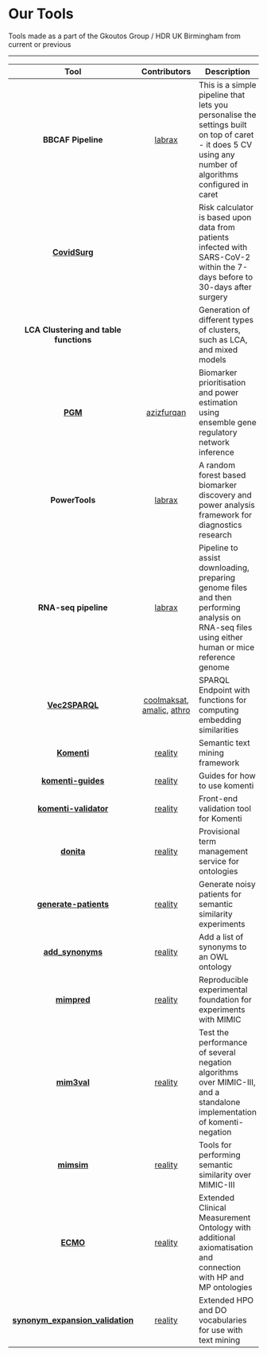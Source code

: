 # Our Tools

Tools made as a part of the Gkoutos Group / HDR UK Birmingham from current or previous

***

| Tool  | Contributors  | Description | DOI |
|:-------------:|:-------------:| ----- | -----:|
| **BBCAF Pipeline** | [labrax](https://github.com/labrax) | This is a simple pipeline that lets you personalise the settings built on top of caret - it does 5 CV using any number of algorithms configured in caret | https://doi.org/10.1093/eurheartj/ehy815 https://doi.org/10.1371/journal.pmed.1003405 |
| [**CovidSurg**](https://covidsurgrisk.app/) |  | Risk calculator is based upon data from patients infected with SARS-CoV-2 within the 7-days before to 30-days after surgery |   |
| **LCA Clustering and table functions** |  | Generation of different types of clusters, such as LCA, and mixed models | https://doi.org/10.1136/heartjnl-2019-316091  |
| [**PGM**](https://github.com/azizfurqan/PGM) | [azizfurqan](https://github.com/azizfurqan) | Biomarker prioritisation and power estimation using ensemble gene regulatory network inference | https://doi.org/10.3390/ijms21217886  |
| **PowerTools** | [labrax](https://github.com/labrax) | A random forest based biomarker discovery and power analysis framework for diagnostics research | https://doi.org/10.1186/s12920-020-00826-6 |
| **RNA-seq pipeline** | [labrax](https://github.com/labrax) | Pipeline to assist downloading, preparing genome files and then performing analysis on RNA-seq files using either human or mice reference genome | https://dx.doi.org/10.1172%2Fjci.insight.139179 https://heart.bmj.com/content/104/Suppl_6/A95 |
| [**Vec2SPARQL**](https://github.com/gkoutos-group/vec2sparql) | [coolmaksat](https://github.com/coolmaksat), [amalic](https://github.com/amalic), [athro](https://github.com/athro) | SPARQL Endpoint with functions for computing embedding similarities |   |
| [**Komenti**](https://github.com/reality/komenti) | [reality](https://github.com/reality) | Semantic text mining framework  | https://doi.org/10.1101/2020.08.04.233049 |
| [**komenti-guides**](https://github.com/reality/komenti_guide) | [reality](https://github.com/reality) | Guides for how to use komenti | https://doi.org/10.1101/2020.08.04.233049 |
| [**komenti-validator**](https://github.com/reality/komenti-validator) | [reality](https://github.com/reality) | Front-end validation tool for Komenti | https://doi.org/10.1101/2020.08.04.233049 |
| [**donita**](https://github.com/reality/komenti) | [reality](https://github.com/reality) | Provisional term management service for ontologies | |
| [**generate-patients**](https://github.com/reality/generate-patients) | [reality](https://github.com/reality) | Generate noisy patients for semantic similarity experiments | |
| [**add_synonyms**](https://github.com/reality/add_synonyms) | [reality](https://github.com/reality) | Add a list of synonyms to an OWL ontology | https://doi.org/10.1101/2020.07.10.197541 |
| [**mimpred**](https://github.com/reality/mimpred) | [reality](https://github.com/reality) | Reproducible experimental foundation for experiments with MIMIC | |
| [**mim3val**](https://github.com/reality/mim3val) | [reality](https://github.com/reality) | Test the performance of several negation algorithms over MIMIC-III, and a standalone implementation of komenti-negation | https://doi.org/10.1016/j.compbiomed.2021.104216 |
| [**mimsim**](https://github.com/reality/mimsim) | [reality](https://github.com/reality) | Tools for performing semantic similarity over MIMIC-III | https://doi.org/10.1101/2021.01.26.428269 |
| [**ECMO**](https://github.com/reality/ecmo) | [reality](https://github.com/reality) | Extended Clinical Measurement Ontology with additional axiomatisation and connection with HP and MP ontologies | |
| [**synonym_expansion_validation**](https://github.com/reality/synonym_expansion_validation) | [reality](https://github.com/reality) | Extended HPO and DO vocabularies for use with text mining | https://doi.org/10.1101/2020.07.10.197541 |
